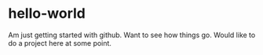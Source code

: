 # hello-world
Am just getting started with github. Want to see how things go. Would like to do a project here at some point.
